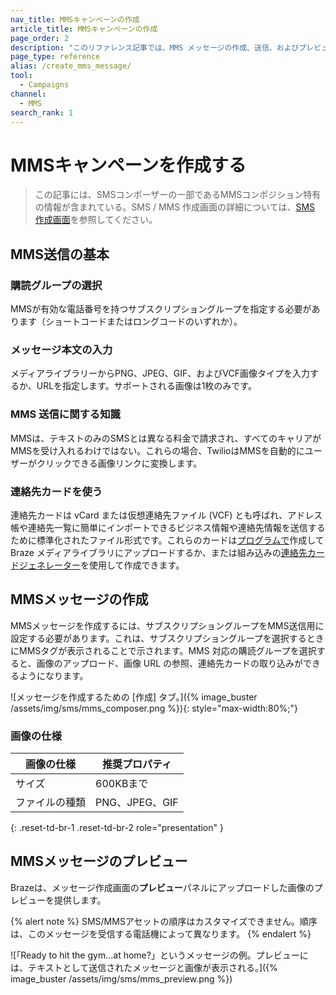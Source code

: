 ```yaml
---
nav_title: MMSキャンペーンの作成
article_title: MMSキャンペーンの作成
page_order: 2
description: "このリファレンス記事では、MMS メッセージの作成、送信、およびプレビューに関連するステップについて説明します。"
page_type: reference
alias: /create_mms_message/
tool:
  - Campaigns
channel:
  - MMS
search_rank: 1  
---
```


# MMSキャンペーンを作成する

> この記事には、SMSコンポーザーの一部であるMMSコンポジション特有の情報が含まれている。SMS / MMS 作成画面の詳細については、[SMS 作成画面]({{site.baseurl}}/user_guide/message_building_by_channel/sms_mms_rcs/sms/create/)を参照してください。

## MMS送信の基本

### 購読グループの選択

MMSが有効な電話番号を持つサブスクリプショングループを指定する必要があります（ショートコードまたはロングコードのいずれか）。

### メッセージ本文の入力

メディアライブラリーからPNG、JPEG、GIF、およびVCF画像タイプを入力するか、URLを指定します。サポートされる画像は1枚のみです。

### MMS 送信に関する知識

MMSは、テキストのみのSMSとは異なる料金で請求され、すべてのキャリアがMMSを受け入れるわけではない。これらの場合、TwilioはMMSを自動的にユーザーがクリックできる画像リンクに変換します。

### 連絡先カードを使う

連絡先カードは vCard または仮想連絡先ファイル (VCF) とも呼ばれ、アドレス帳や連絡先一覧に簡単にインポートできるビジネス情報や連絡先情報を送信するために標準化されたファイル形式です。これらのカードは[プログラムで](https://www.twilio.com/blog/send-vcard-twilio-sms)作成して Braze メディアライブラリにアップロードするか、または組み込みの[連絡先カードジェネレーター]({{site.baseurl}}/user_guide/message_building_by_channel/sms_mms_rcs/mms/contact_card/)を使用して作成できます。

## MMSメッセージの作成

MMSメッセージを作成するには、サブスクリプショングループをMMS送信用に設定する必要があります。これは、サブスクリプショングループを選択するときにMMSタグが表示されることで示されます。MMS 対応の購読グループを選択すると、画像のアップロード、画像 URL の参照、連絡先カードの取り込みができるようになります。

![メッセージを作成するための [作成] タブ。]({% image_buster /assets/img/sms/mms_composer.png %}){: style="max-width:80%;"}

### 画像の仕様

| **画像の仕様** | **推奨プロパティ** |
|--------------------------|----------------------------|
| サイズ                     | 600KBまで        |
| ファイルの種類               | PNG、JPEG、GIF             |
{: .reset-td-br-1 .reset-td-br-2 role="presentation" }

## MMSメッセージのプレビュー

Brazeは、メッセージ作成画面の**プレビュー**パネルにアップロードした画像のプレビューを提供します。 

{% alert note %}
SMS/MMSアセットの順序はカスタマイズできません。順序は、このメッセージを受信する電話機によって異なります。
{% endalert %}

![「Ready to hit the gym...at home?」というメッセージの例。プレビューには、テキストとして送信されたメッセージと画像が表示される。]({% image_buster /assets/img/sms/mms_preview.png %})
